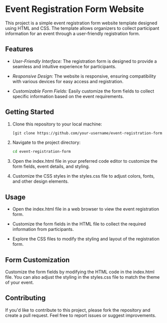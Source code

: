 # Event Registration Form Website

This project is a simple event registration form website template designed using HTML and CSS. The template allows organizers to collect participant information for an event through a user-friendly registration form.

## Features

- *User-Friendly Interface:* The registration form is designed to provide a seamless and intuitive experience for participants.

- *Responsive Design:* The website is responsive, ensuring compatibility with various devices for easy access and registration.

- *Customizable Form Fields:* Easily customize the form fields to collect specific information based on the event requirements.

## Getting Started

1. Clone this repository to your local machine:

    ```bash
    [git clone https://github.com/your-username/event-registration-form.git](https://github.com/Harsh1604/event_management_site.git)
    ```

2. Navigate to the project directory:

    ```bash
    cd event-registration-form
    ```

3. Open the index.html file in your preferred code editor to customize the form fields, event details, and styling.

4. Customize the CSS styles in the styles.css file to adjust colors, fonts, and other design elements.

## Usage

- Open the index.html file in a web browser to view the event registration form.

- Customize the form fields in the HTML file to collect the required information from participants.

- Explore the CSS files to modify the styling and layout of the registration form.

## Form Customization

Customize the form fields by modifying the HTML code in the index.html file. You can also adjust the styling in the styles.css file to match the theme of your event.

## Contributing

If you'd like to contribute to this project, please fork the repository and create a pull request. Feel free to report issues or suggest improvements.
